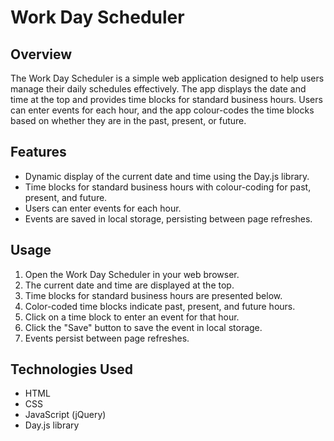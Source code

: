 # Work Day Scheduler

## Overview
The Work Day Scheduler is a simple web application designed to help users manage their daily schedules effectively. The app displays the date and time at the top and provides time blocks for standard business hours. Users can enter events for each hour, and the app colour-codes the time blocks based on whether they are in the past, present, or future.

## Features
- Dynamic display of the current date and time using the Day.js library.
- Time blocks for standard business hours with colour-coding for past, present, and future.
- Users can enter events for each hour.
- Events are saved in local storage, persisting between page refreshes.

## Usage
1. Open the Work Day Scheduler in your web browser.
2. The current date and time are displayed at the top.
3. Time blocks for standard business hours are presented below.
4. Color-coded time blocks indicate past, present, and future hours.
5. Click on a time block to enter an event for that hour.
6. Click the "Save" button to save the event in local storage.
7. Events persist between page refreshes.

## Technologies Used
- HTML
- CSS
- JavaScript (jQuery)
- Day.js library



